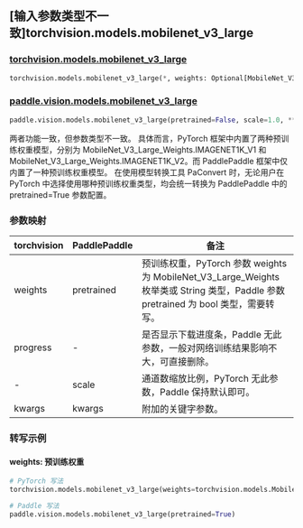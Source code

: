 ## [输入参数类型不一致]torchvision.models.mobilenet_v3_large

### [torchvision.models.mobilenet_v3_large](https://pytorch.org/vision/main/models/generated/torchvision.models.mobilenet_v3_large.html)

```python
torchvision.models.mobilenet_v3_large(*, weights: Optional[MobileNet_V3_Large_Weights] = None, progress: bool = True, **kwargs: Any)
```

### [paddle.vision.models.mobilenet_v3_large](https://www.paddlepaddle.org.cn/documentation/docs/zh/api/paddle/vision/models/mobilenet_v3_large_cn.html)

```python
paddle.vision.models.mobilenet_v3_large(pretrained=False, scale=1.0, **kwargs)
```

两者功能一致，但参数类型不一致。 具体而言，PyTorch 框架中内置了两种预训练权重模型，分别为 MobileNet_V3_Large_Weights.IMAGENET1K_V1 和 MobileNet_V3_Large_Weights.IMAGENET1K_V2。而 PaddlePaddle 框架中仅内置了一种预训练权重模型。
在使用模型转换工具 PaConvert 时，无论用户在 PyTorch 中选择使用哪种预训练权重类型，均会统一转换为 PaddlePaddle 中的 pretrained=True 参数配置。

### 参数映射

| torchvision | PaddlePaddle | 备注 |
| ----------- | ------------ | ---- |
| weights     | pretrained   | 预训练权重，PyTorch 参数 weights 为 MobileNet_V3_Large_Weights 枚举类或 String 类型，Paddle 参数 pretrained 为 bool 类型，需要转写。|
| progress    | -            | 是否显示下载进度条，Paddle 无此参数，一般对网络训练结果影响不大，可直接删除。|
| -           | scale        | 通道数缩放比例，PyTorch 无此参数，Paddle 保持默认即可。 |
| kwargs      | kwargs       | 附加的关键字参数。|

### 转写示例
#### weights: 预训练权重
```python
# PyTorch 写法
torchvision.models.mobilenet_v3_large(weights=torchvision.models.MobileNet_V3_Large_Weights.DEFAULT)

# Paddle 写法
paddle.vision.models.mobilenet_v3_large(pretrained=True)
```
